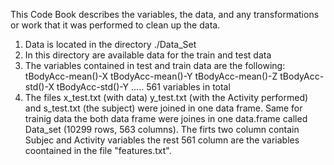 This Code Book describes the variables, the data, and any transformations or work that 
it was performed to clean up the data.


1. Data is located in the directory ./Data_Set
2. In this directory are available data for the train and test data
4. The variables contained in test and train data are the following:
   tBodyAcc-mean()-X
   tBodyAcc-mean()-Y
   tBodyAcc-mean()-Z
   tBodyAcc-std()-X
   tBodyAcc-std()-Y
   .....
  561 variables in total
5. The files x_test.txt (with data) y_test.txt (with the Activity performed) and s_test.txt (the subject) were joined in one data frame. Same for trainig data the both data frame were joines in one data.frame called Data_set (10299 rows, 563 columns). The firts two column contain Subjec and Activity variables the rest 561 column are the variables coontained in the file "features.txt".
